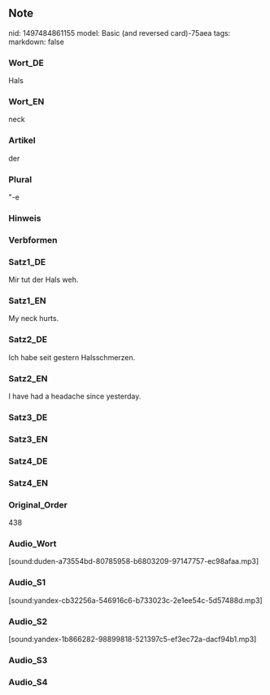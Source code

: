 ## Note
nid: 1497484861155
model: Basic (and reversed card)-75aea
tags: 
markdown: false

### Wort_DE
Hals

### Wort_EN
neck

### Artikel
der

### Plural
"-e

### Hinweis


### Verbformen


### Satz1_DE
Mir tut der Hals weh.

### Satz1_EN
My neck hurts.

### Satz2_DE
Ich habe seit gestern Halsschmerzen.

### Satz2_EN
I have had a headache since yesterday.

### Satz3_DE


### Satz3_EN


### Satz4_DE


### Satz4_EN


### Original_Order
438

### Audio_Wort
[sound:duden-a73554bd-80785958-b6803209-97147757-ec98afaa.mp3]

### Audio_S1
[sound:yandex-cb32256a-546916c6-b733023c-2e1ee54c-5d57488d.mp3]

### Audio_S2
[sound:yandex-1b866282-98899818-521397c5-ef3ec72a-dacf94b1.mp3]

### Audio_S3


### Audio_S4

